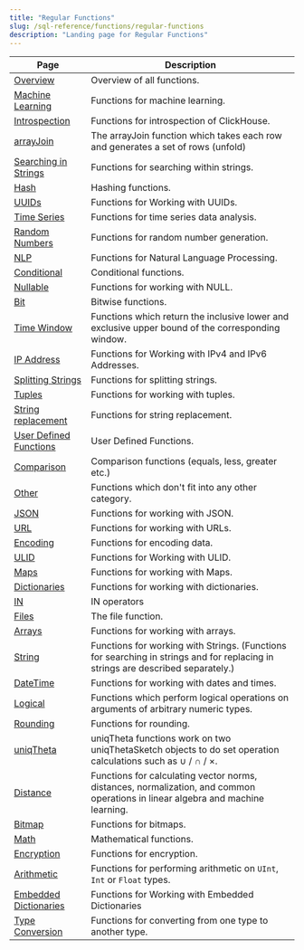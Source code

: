 ```yaml
---
title: "Regular Functions"
slug: /sql-reference/functions/regular-functions
description: "Landing page for Regular Functions"
---
```


| Page                                                                              | Description                                                                                                                     |
|-----------------------------------------------------------------------------------|---------------------------------------------------------------------------------------------------------------------------------|
| [Overview](/sql-reference/functions/overview)                             | Overview of all functions.                                                                                                      |
| [Machine Learning](/sql-reference/functions/machine-learning-functions)   | Functions for machine learning.                                                                                                 |
| [Introspection](/sql-reference/functions/introspection)                   | Functions for introspection of ClickHouse.                                                                                      |
| [arrayJoin](/sql-reference/functions/array-join)                          | The arrayJoin function which takes each row and generates a set of rows (unfold)                                                |
| [Searching in Strings](/sql-reference/functions/string-search-functions)  | Functions for searching within strings.                                                                                         |
| [Hash](/sql-reference/functions/hash-functions)                           | Hashing functions.                                                                                                              |
| [UUIDs](/sql-reference/functions/uuid-functions)                          | Functions for Working with UUIDs.                                                                                               |
| [Time Series](/sql-reference/functions/time-series-functions)             | Functions for time series data analysis.                                                                                        |
| [Random Numbers](/sql-reference/functions/random-functions)               | Functions for random number generation.                                                                                         |
| [NLP](/sql-reference/functions/nlp-functions)                             | Functions for Natural Language Processing.                                                                                      |
| [Conditional](/sql-reference/functions/conditional-functions)             | Conditional functions.                                                                                                          |
| [Nullable](/sql-reference/functions/functions-for-nulls)                  | Functions for working with NULL.                                                                                                |
| [Bit](/sql-reference/functions/bit-functions)                             | Bitwise functions.                                                                                                              |
| [Time Window](/sql-reference/functions/time-window-functions)             | Functions which return the inclusive lower and exclusive upper bound of the corresponding window.                               |
| [IP Address](/sql-reference/functions/ip-address-functions)               | Functions for Working with IPv4 and IPv6 Addresses.                                                                             |
| [Splitting Strings](/sql-reference/functions/splitting-merging-functions) | Functions for splitting strings.                                                                                                |
| [Tuples](/sql-reference/functions/tuple-functions)                        | Functions for working with tuples.                                                                                              |
| [String replacement](/sql-reference/functions/string-replace-functions)   | Functions for string replacement.                                                                                               |
| [User Defined Functions](/sql-reference/functions/udf)                    | User Defined Functions.                                                                                                         |
| [Comparison](/sql-reference/functions/comparison-functions)               | Comparison functions (equals, less, greater etc.)                                                                               |
| [Other](/sql-reference/functions/other-functions)                         | Functions which don't fit into any other category.                                                                              |
| [JSON](/sql-reference/functions/json-functions)                           | Functions for working with JSON.                                                                                                |
| [URL](/sql-reference/functions/url-functions)                             | Functions for working with URLs.                                                                                                |
| [Encoding](/sql-reference/functions/encoding-functions)                   | Functions for encoding data.                                                                                                    |
| [ULID](/docs/en/sql-reference/functions/ulid-functions)                           | Functions for Working with ULID.                                                                                                |
| [Maps](/docs/en/sql-reference/functions/tuple-map-functions)                      | Functions for working with Maps.                                                                                                |
| [Dictionaries](/docs/en/sql-reference/functions/ext-dict-functions)               | Functions for working with dictionaries.                                                                                        |
| [IN](/docs/en/sql-reference/functions/in-functions)                               | IN operators                                                                                                                    |
| [Files](/docs/en/sql-reference/functions/files)                                   | The file function.                                                                                                              |
| [Arrays](/docs/en/sql-reference/functions/array-functions)                        | Functions for working with arrays.                                                                                              |
| [String](/docs/en/sql-reference/functions/string-functions)                       | Functions for working with Strings. (Functions for searching in strings and for replacing in strings are described separately.) |
| [DateTime](/docs/en/sql-reference/functions/date-time-functions)                  | Functions for working with dates and times.                                                                                     |
| [Logical](/docs/en/sql-reference/functions/logical-functions)                     | Functions which perform logical operations on arguments of arbitrary numeric types.                                             |
| [Rounding](/docs/en/sql-reference/functions/rounding-functions)                   | Functions for rounding.                                                                                                         |
| [uniqTheta](/docs/en/sql-reference/functions/uniqtheta-functions)                 | uniqTheta functions work on two uniqThetaSketch objects to do set operation calculations such as ∪ / ∩ / ×.                     |
| [Distance](/docs/en/sql-reference/functions/distance-functions)                   | Functions for calculating vector norms, distances, normalization, and common operations in linear algebra and machine learning. |
| [Bitmap](/docs/en/sql-reference/functions/bitmap-functions)                       | Functions for bitmaps.                                                                                                          |
| [Math](/docs/en/sql-reference/functions/math-functions)                           | Mathematical functions.                                                                                                         |
| [Encryption](/docs/en/sql-reference/functions/encryption-functions)               | Functions for encryption.                                                                                                       |
| [Arithmetic](/docs/en/sql-reference/functions/arithmetic-functions)               | Functions for performing arithmetic on `UInt`, `Int` or `Float` types.                                                          |
| [Embedded Dictionaries](/docs/en/sql-reference/functions/ym-dict-functions)       | Functions for Working with Embedded Dictionaries                                                                                |
| [Type Conversion](/docs/en/sql-reference/functions/type-conversion-functions)     | Functions for converting from one type to another type.                                                                         |
